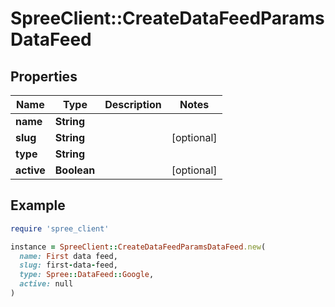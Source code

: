 # SpreeClient::CreateDataFeedParamsDataFeed

## Properties

| Name | Type | Description | Notes |
| ---- | ---- | ----------- | ----- |
| **name** | **String** |  |  |
| **slug** | **String** |  | [optional] |
| **type** | **String** |  |  |
| **active** | **Boolean** |  | [optional] |

## Example

```ruby
require 'spree_client'

instance = SpreeClient::CreateDataFeedParamsDataFeed.new(
  name: First data feed,
  slug: first-data-feed,
  type: Spree::DataFeed::Google,
  active: null
)
```

